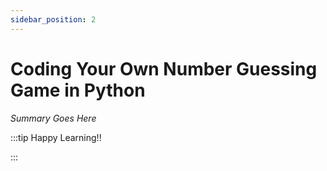 ```yaml
---
sidebar_position: 2
---
```


# Coding Your Own Number Guessing Game in Python

_Summary Goes Here_

:::tip Happy Learning!!

<QuestButton text="Go To Quest" link="https://app.stackup.dev/quest_page/coding-your-own-number-guessing-game-in-python" />

:::
